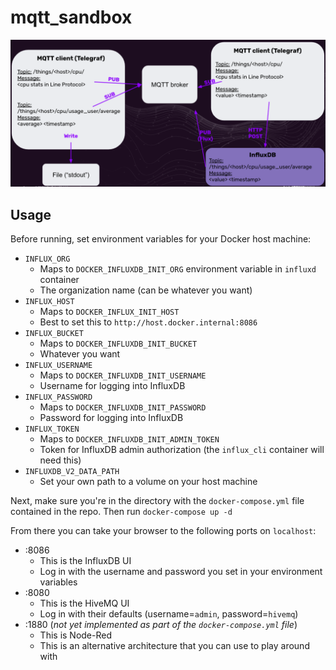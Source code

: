 # mqtt_sandbox

![Architecture](imgs/architecture.png)

## Usage
Before running, set environment variables for your Docker host machine:
- `INFLUX_ORG`
    - Maps to `DOCKER_INFLUXDB_INIT_ORG` environment variable in `influxd` container
    - The organization name (can be whatever you want)
- `INFLUX_HOST`
    - Maps to `DOCKER_INFLUX_INIT_HOST`
    - Best to set this to `http://host.docker.internal:8086`
- `INFLUX_BUCKET`
    - Maps to `DOCKER_INFLUXDB_INIT_BUCKET`
    - Whatever you want
- `INFLUX_USERNAME`
    - Maps to `DOCKER_INFLUXDB_INIT_USERNAME`
    - Username for logging into InfluxDB
- `INFLUX_PASSWORD`
    - Maps to `DOCKER_INFLUXDB_INIT_PASSWORD`
    - Password for logging into InfluxDB
- `INFLUX_TOKEN`
    - Maps to `DOCKER_INFLUXDB_INIT_ADMIN_TOKEN`
    - Token for InfluxDB admin authorization (the `influx_cli` container will need this)
- `INFLUXDB_V2_DATA_PATH`
    - Set your own path to a volume on your host machine

Next, make sure you're in the directory with the `docker-compose.yml` file contained in the repo.  Then run `docker-compose up -d`

From there you can take your browser to the following ports on `localhost`:
- :8086
    - This is the InfluxDB UI
    - Log in with the username and password you set in your environment variables
- :8080
    - This is the HiveMQ UI
    - Log in with their defaults (username=`admin`, password=`hivemq`)
- :1880 (_not yet implemented as part of the `docker-compose.yml` file_)
    - This is Node-Red
    - This is an alternative architecture that you can use to play around with

